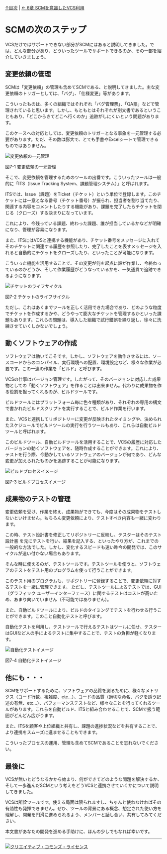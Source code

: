 [↑目次](readme.md "目次") | [← 6章 SCMを意識したVCS利用](6.dance-with-scm.md "SCMを意識したVCS利用")

# SCMの次のステップ

VCSだけではサポートできない部分がSCMにはあると説明してきました。では、どんな部分があり、どういったツールでサポートできるのか、その一部を紹介していきましょう。

## 変更依頼の管理

SCMは「変更依頼」の管理も含めてSCMである、と説明してきました。主な変更依頼のトリガーとしては、「バグ」、「仕様変更」等があります。

こういったものは、多くの組織ではそれぞれ「バグ管理票」、「QA票」などで管理されていると思います。しかし、もともとはそれぞれが別文書であるということもあり、「どこからきてどこへ行くのか」追跡がしにくいという問題があります。

このケースへの対応としては、変更依頼のトリガーとなる事象を一元管理する必要があります。ただ、その数は膨大で、とても手書やExcelシートで管理できるものではありません。

![変更依頼の一元管理](images/chapter-7-1.jpg)

図7-1 変更依頼の一元管理

そこで、変更依頼を管理するためのツールの出番です。こういったツールは一般的に「ITS（Issue Tracking System、課題管理システム）」と呼ばれます。

ITSでは、Issue（課題）をTicket（チケット）という単位で登録します。このチケットには一意となる番号（チケット番号）が振られ、担当者を割り当てたり、関連する内容をコメントしたりする機能があり、課題を完了したらチケットを閉じる（クローズ）する決まりになっています。

これにより、今残っている課題、終わった課題、誰が担当しているかなどが明確になり、管理が容易になります。

また、ITSにはVCSと連携する機能があり、チケット番号をメッセージに入れてそのチケットに関連する履歴を参照したり、完了したことを表すメッセージを入れると自動的にチケットをクローズしたり、といったことが可能になります。

こういった機能を活用することで、その変更が何を起点に誰が作業し、今終わっているのかどうか、そして作業履歴がどうなっているかを、一気通貫で追跡できるようになります。

![チケットのライフサイクル](images/chapter-7-2.jpg)

図7-2 チケットのライフサイクル

ただし、これはあくまでツールを正しく活用できた場合であり、どのような粒度でチケットを作成するかや、どうやって膨大なチケットを管理するかといった課題もあります。これらの問題は、導入した組織で試行錯誤を繰り返し、徐々に洗練させていくしかないでしょう。

## 動くソフトウェアの作成

ソフトウェアは動いてこそです。しかし、ソフトウェアを動作させるには、ソースコードからのコンパイル、実行環境への配置、環境設定など、様々な作業が必要です。この一連の作業を「ビルド」と呼びます。

VCSの仕事はバージョン管理です。したがって、そのバージョンに対応した成果物としての「動くソフトウェア」を作ることは出来ません。代わりに成果物を作る役割を担ってくれるのが、ビルドツールです。

ビルドツールにはプラットフォーム毎に色々種類があり、それぞれの専用の構文で書かれたビルドスクリプトを実行することで、ビルド作業を行います。

また、VCSと連携してリポジトリーに変更が反映されたタイミングや、決められたスケジュールでビルドツールの実行を行うツールもあり、これらは自動ビルドツールと呼ばれます。

このビルドツール、自動ビルドツールを活用することで、VCSの履歴に対応したバージョンの動くソフトウェアを、随時作成することができます。これにより、テストを行う際、今動かしているソフトウェアのバージョンが何であり、どんな変更が加えられたものかを追跡することが可能になります。

![ビルドプロセスイメージ](images/chapter-7-3.jpg)

図7-3 ビルドプロセスイメージ

## 成果物のテストの管理

変更依頼を受け、作業を終え、成果物ができても、今度はその成果物をテストしないといけません。もちろん変更依頼により、テストすべき内容も一緒に変わります。

この時、テスト設計書を修正してリポジトリーに反映し、テスターはそのテスト設計書
を元にテストを行い、結果を記入する、といったやり方が、これまでの一般的な方法でした。しかし、変化するスピードも速い昨今の開発では、このサイクルが追い付かない場合もあります。

そんな時に使えるのが、テストツールです。テストツールを使うと、ソフトウェアのテストをテスト用のプログラムを使って行うことができます。

このテスト用のプログラムも、リポジトリーに登録することで、変更依頼に対するテストを一緒に管理できます。
ただし、テストツールによるテストでは、GUI（グラフィック ユーザーインターフェース）に関するテストはコストが高いため、あまり向いていません（不可能ではありません）。

また、自動ビルドツールにより、ビルドのタイミングでテストを行わせる行うことができます。このこと自動化テストと呼びます。

自動化テストを利用し、テストツールで行えるテストはツールに任せ、テスターはGUIなど人の手によるテストに集中することで、テストの負担が軽くなります。

![自動化テストイメージ](images/chapter-7-4.jpg)

図7-4 自動化テストイメージ

## 他にも・・・

SCMをサポートするために、ソフトウェアの品質を測るために、様々なメトリクス（コード行数、複雑度、etc...）、コードの品質（適切な命名、バグを誘う記述の有無、etc...）、パフォーマンステストなど、様々なことを行ってくれるツールがあります。これらを自動ビルド、ITSと組み合わせることで、SCMで扱う範囲がどんどん広がります。

また、ITSを顧客や上位組織と共有し、課題の進捗状況などを共有することで、より連携をスムーズに進ませることもできます。

こういったプロセスの運用、管理も含めてSCMであることを忘れないでください。

## 最後に

VCSが無いとどうなるかから始まり、何ができてどのような問題を解決するか、そして一歩進んだSCMという考えをどうVCSと連携させていくかについて説明してきました。

VCSは所詮ツールです。使える局面は限られますし、ちゃんと使わなければその有効性も発揮できません。ぜひ、ツールの背景にある概念、想定された使い方を理解し、開発を円滑に進められるよう、メンバーと話し合い、共有してみてください。

本文書があなたの開発を進める手助けに、ほんの少しでもなれば幸いです。

----------

<a rel="license" href="http://creativecommons.org/licenses/by-sa/3.0/deed.ja"><img alt="クリエイティブ・コモンズ・ライセンス" style="border-width:0" src="http://i.creativecommons.org/l/by-sa/3.0/88x31.png" /></a>
